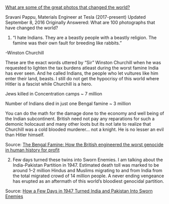 [What are some of the great photos that changed the world?](https://www.quora.com/What-are-some-of-the-great-photos-that-changed-the-world/answer/Sravani-Pappu)

Sravani Pappu, Materials Engineer at Tesla (2017-present)
Updated September 8, 2016
Originally Answered: What are 100 photographs that have changed the world?

1. “I hate Indians. They are a beastly people with a beastly religion. The famine was their own fault for breeding like rabbits.”

-Winston Churchill

These are the exact words uttered by “Sir” Winston Churchill when he was requested to lighten the tax burdens atleast during the worst famine India has ever seen. And he called Indians, the people who let vultures like him enter their land, beasts. I still do not get the hypocrisy of this world where Hitler is a fascist while Churchill is a hero.

Jews killed in Concentration camps ~ 7 million

Number of Indians died in just one Bengal famine ~ 3 million

You can do the math for the damage done to the economy and well being of the Indian subcontinent. British need not pay any reparations for such a demonic holocaust and many other loots but its not late to realize that Churchill was a cold blooded murderer… not a knight. He is no lesser an evil than Hitler himself.

Source: [The Bengal Famine: How the British engineered the worst genocide in human history for profit](http://worldobserveronline.com/2014/08/20/bengal-famine-british-engineered-worst-genocide-human-history-profit/)

2. Few days turned these twins into Sworn Enemies. I am talking about the India-Pakistan Partition in 1947. Estimated death toll was marked to be around 1–2 million Hindus and Muslims migrating to and from India from the total migrated crowd of 14 million people. A never ending vengeance has erupted as an aftermath of this world’s bloodiest genocidal partition.

Source: [How a Few Days in 1947 Turned India and Pakistan Into Sworn Enemies](http://www.slate.com/articles/news_and_politics/history/2015/06/how_india_and_pakistan_became_enemies_excerpt_from_nisid_hajari_s_midnight.html)
